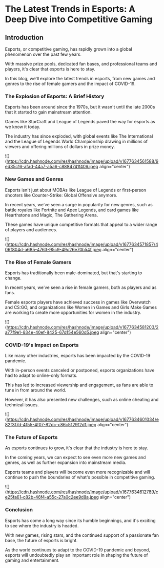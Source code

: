 # The Latest Trends in Esports: A Deep Dive into Competitive Gaming

## Introduction

Esports, or competitive gaming, has rapidly grown into a global phenomenon over the past few years.

With massive prize pools, dedicated fan bases, and professional teams and players, it's clear that esports is here to stay.

In this blog, we'll explore the latest trends in esports, from new games and genres to the rise of female gamers and the impact of COVID-19.

### The Explosion of Esports: A Brief History

Esports has been around since the 1970s, but it wasn't until the late 2000s that it started to gain mainstream attention.

Games like StarCraft and League of Legends paved the way for esports as we know it today.

The industry has since exploded, with global events like The International and the League of Legends World Championship drawing in millions of viewers and offering millions of dollars in prize money.

![](https://cdn.hashnode.com/res/hashnode/image/upload/v1677634561588/9ed35c16-afad-44a7-a5a6-c8884741f406.jpeg align="center")

### New Games and Genres

Esports isn't just about MOBAs like League of Legends or first-person shooters like Counter-Strike: Global Offensive anymore.

In recent years, we've seen a surge in popularity for new genres, such as battle royales like Fortnite and Apex Legends, and card games like Hearthstone and Magic, The Gathering Arena.

These games have unique competitive formats that appeal to a wider range of players and audiences.

![](https://cdn.hashnode.com/res/hashnode/image/upload/v1677634571857/406f804d-a685-4763-95c9-49c26e70b54f.jpeg align="center")

### The Rise of Female Gamers

Esports has traditionally been male-dominated, but that's starting to change.

In recent years, we've seen a rise in female gamers, both as players and as fans.

Female esports players have achieved success in games like Overwatch and CS:GO, and organizations like Women in Games and Girls Make Games are working to create more opportunities for women in the industry.

![](https://cdn.hashnode.com/res/hashnode/image/upload/v1677634581203/2a77f9e1-634e-40ef-8425-67d154e560d5.jpeg align="center")

### COVID-19's Impact on Esports

Like many other industries, esports has been impacted by the COVID-19 pandemic.

With in-person events canceled or postponed, esports organizations have had to adapt to online-only formats.

This has led to increased viewership and engagement, as fans are able to tune in from around the world.

However, it has also presented new challenges, such as online cheating and technical issues.

![](https://cdn.hashnode.com/res/hashnode/image/upload/v1677634601034/e82f3f7d-4f55-4f07-82dc-c86c512912d1.jpeg align="center")

### The Future of Esports

As esports continues to grow, it's clear that the industry is here to stay.

In the coming years, we can expect to see even more new games and genres, as well as further expansion into mainstream media.

Esports teams and players will become even more recognizable and will continue to push the boundaries of what's possible in competitive gaming.

![](https://cdn.hashnode.com/res/hashnode/image/upload/v1677634612789/ce25fa61-c82b-46f4-a55c-27a0c2ee9d8a.jpeg align="center")

### Conclusion

Esports has come a long way since its humble beginnings, and it's exciting to see where the industry is headed.

With new games, rising stars, and the continued support of a passionate fan base, the future of esports is bright.

As the world continues to adapt to the COVID-19 pandemic and beyond, esports will undoubtedly play an important role in shaping the future of gaming and entertainment.